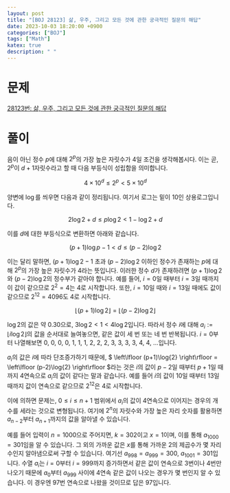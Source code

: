 ```yaml
---
layout: post
title: "[BOJ 28123] 삶, 우주, 그리고 모든 것에 관한 궁극적인 질문의 해답"
date: 2023-10-03 18:20:00 +0900
categories: ["BOJ"]
tags: ["Math"]
katex: true
description: " "
---
```


# 문제

[28123번: 삶, 우주, 그리고 모든 것에 관한 궁극적인 질문의 해답](https://www.acmicpc.net/problem/28123)

# 풀이

음이 아닌 정수 $p$에 대해 $2^p$의 가장 높은 자릿수가 $4$일 조건을 생각해봅시다. 이는 곧, $2^p$이 $d+1$자릿수라고 할 때 다음 부등식이 성립함을 의미합니다.

$$ 4 \times {10}^d \le 2^p < 5 \times {10}^d $$

양변에 $\log$를 씌우면 다음과 같이 정리됩니다. 여기서 로그는 밑이 $10$인 상용로그입니다.

$$ 2\log{2} + d \le p \log{2} < 1 - \log{2} + d $$

이를 $d$에 대한 부등식으로 변환하면 아래와 같습니다.

$$ (p+1) \log{p} - 1 < d \le (p-2) \log{2} $$

이는 달리 말하면, $(p+1)\log{2}-1$ 초과 $(p-2)\log{2}$ 이하인 정수가 존재하는 $p$에 대해 $2^p$의 가장 높은 자릿수가 $4$라는 뜻입니다. 이러한 정수 $d$가 존재하려면 $(p+1)\log{2}$와 $(p-2)\log{2}$의 정수부가 같아야 합니다. 예를 들어, $i = 0$일 때부터 $i = 3$일 때까지 이 값이 같으므로 $2^2 = 4$는 $4$로 시작합니다. 또한, $i = 10$일 때와 $i = 13$일 때에도 값이 같으므로 $2^{12} = 4096$도 $4$로 시작합니다.

$$ \left\lfloor (p+1)\log{2} \right\rfloor = \left\lfloor (p-2)\log{2} \right\rfloor $$

$\log{2}$의 값은 약 $0.30$으로, $3 \log{2} < 1 < 4 \log{2}$입니다. 따라서 정수 $i$에 대해 $a_i := \left\lfloor i \log{2} \right\rfloor$의 값을 순서대로 늘여놓으면, 같은 값이 세 번 또는 네 번 반복됩니다. $i = 0$부터 나열해보면 $0$, $0$, $0$, $0$, $1$, $1$, $1$, $2$, $2$, $2$, $3$, $3$, $3$, $3$, $4$, $4$, ...입니다.

$a_i$의 값은 $i$에 따라 단조증가하기 때문에, $ \left\lfloor (p+1)\log{2} \right\rfloor = \left\lfloor (p-2)\log{2} \right\rfloor $라는 것은 $i$의 값이 $p-2$일 때부터 $p+1$일 때까지 4연속으로 $a_i$의 값이 같다는 말과 같습니다. 예를 들어 $i$의 값이 $10$일 때부터 $13$일 때까지 값이 연속으로 같으므로 $2^{12}$은 $4$로 시작합니다.

이에 의하면 문제는, $0 \le i \le n+1$ 범위에서 $a_i$의 값이 4연속으로 이어지는 경우의 개수를 세라는 것으로 변형됩니다. 여기에 $2^n$의 자릿수와 가장 높은 자리 숫자를 활용하면 $a_{n-2}$부터 $a_{n+1}$까지의 값을 알아낼 수 있습니다.

예를 들어 입력이 $n = 1000$으로 주어지면, $k = 302$이고 $x = 1$이며, 이를 통해 $a_{1000} = 301$임을 알 수 있습니다. 그 외의 가까운 값은 $x$를 통해 가까운 2의 제곱수가 몇 자리수인지 알아냄으로써 구할 수 있습니다. 여기선 $a_{998} = a_{999} = 300$, $a_{1001} = 301$입니다. 수열 $a_i$는 $i = 0$부터 $i = 999$까지 증가하면서 같은 값이 연속으로 3번이나 4번만 나오기 때문에 $a_0$부터 $a_{999}$ 사이에 4연속 같은 값이 나오는 경우가 몇 번인지 알 수 있습니다. 이 경우엔 97번 연속으로 나왔을 것이므로 답은 97입니다.